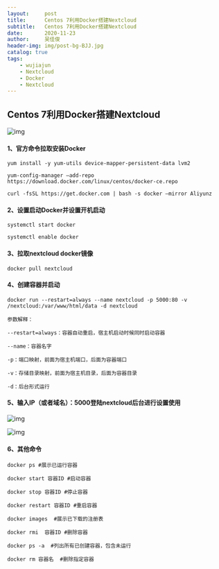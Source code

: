 ```yaml
---
layout:     post
title:      Centos 7利用Docker搭建Nextcloud
subtitle:   Centos 7利用Docker搭建Nextcloud
date:       2020-11-23
author:     吴佳俊
header-img: img/post-bg-BJJ.jpg
catalog: true
tags:
    - wujiajun
    - Nextcloud
    - Docker
    - Nextcloud
---
```









## Centos 7利用Docker搭建Nextcloud



![img](http://bluetears.cn-bj.ufileos.com/%E7%BD%91%E7%AB%99%E4%BD%BF%E7%94%A8%2F%E6%96%87%E7%AB%A0_nextcloud%2Flogo.jpg)

#### 1、官方命令拉取安装Docker



```
yum install -y yum-utils device-mapper-persistent-data lvm2

yum-config-manager –add-repo https://download.docker.com/linux/centos/docker-ce.repo

curl -fsSL https://get.docker.com | bash -s docker –mirror Aliyunz
```





#### 2、设置启动Docker并设置开机启动



```
systemctl start docker
```



```
systemctl enable docker
```

#### 3、拉取nextcloud docker镜像



```
docker pull nextcloud
```

#### 4、创建容器并启动



```
docker run --restart=always --name nextcloud -p 5000:80 -v /nextcloud:/var/www/html/data -d nextcloud
```



```
参数解释：
```



```
--restart=always：容器自动重启，宿主机启动时候同时启动容器
```



```
--name：容器名字
```



```
-p：端口映射，前面为宿主机端口，后面为容器端口
```



```
-v：存储目录映射，前面为宿主机目录，后面为容器目录
```



```
-d：后台形式运行
```

#### 5、输入IP（或者域名）：5000登陆nextcloud后台进行设置使用

![img](http://bluetears.cn-bj.ufileos.com/%E7%BD%91%E7%AB%99%E4%BD%BF%E7%94%A8%2F%E6%96%87%E7%AB%A0_nextcloud%2F%E7%99%BB%E5%BD%95%E7%95%8C%E9%9D%A2.jpg)

![img](http://bluetears.cn-bj.ufileos.com/%E7%BD%91%E7%AB%99%E4%BD%BF%E7%94%A8%2F%E6%96%87%E7%AB%A0_nextcloud%2F%E6%8E%A7%E5%88%B6%E5%8F%B0.jpg)

#### 6、其他命令



```
docker ps #展示已运行容器
```

```
docker start 容器ID #启动容器
```

```
docker stop 容器ID #停止容器
```

```
docker restart 容器ID #重启容器
```

```
docker images  #展示已下载的注册表
```

```
docker rmi  容器ID #删除容器
```

```
docker ps -a  #列出所有已创建容器，包含未运行
```

```
docker rm 容器名  #删除指定容器
```



